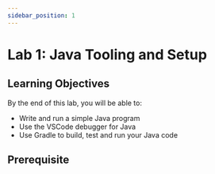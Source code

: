 ```yaml
---
sidebar_position: 1
---
```


# Lab 1: Java Tooling and Setup

## Learning Objectives

By the end of this lab, you will be able to:
- Write and run a simple Java program
- Use the VSCode debugger for Java
- Use Gradle to build, test and run your Java code

## Prerequisite